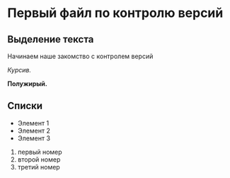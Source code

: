 # Первый файл по контролю версий

## Выделение текста

Начинаем наше закомство с контролем версий

*Курсив.*

**Полужирый.**

## Списки

* Элемент 1
* Элемент 2
* Элемент 3

1. первый номер
2. второй номер
3. третий номер
